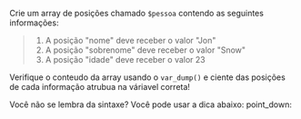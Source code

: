 Crie um array de posições chamado `$pessoa` contendo as seguintes informações:

> 1. A posição "nome" deve receber o valor "Jon"
> 2. A posição "sobrenome" deve receber o valor "Snow"
> 3. A posição "idade" deve receber o valor 23


Verifique o conteudo da array usando o `var_dump()` e ciente das posições de cada informação atrubua na váriavel correta!

Você não se lembra da sintaxe? Você pode usar a dica abaixo: point_down:
